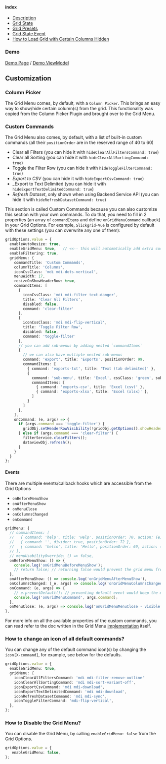 #### index
- [Description](#descriptions)
- [Grid State](#grid-state-1)
- [Grid Presets](#grid-presets)
- [Grid State Event](#grid-state-event)
- [How to Load Grid with Certain Columns Hidden](#how-to-load-grid-with-certain-columns-preset-example-hide-certain-columns-on-load)

### Demo
[Demo Page](https://ghiscoding.github.io/slickgrid-vue/#/slickgrid/Example9) / [Demo ViewModel](https://github.com/ghiscoding/slickgrid-vue/blob/master/src/examples/slickgrid/Example9.tsx)

## Customization
### Column Picker
The Grid Menu comes, by default, with a `Column Picker`. This brings an easy way to show/hide certain column(s) from the grid. This functionality was copied from the Column Picker Plugin and brought over to the Grid Menu.

### Custom Commands
The Grid Menu also comes, by default, with a list of built-in custom commands (all their `positionOrder` are in the reserved range of 40 to 60)
- Clear all Filters (you can hide it with `hideClearAllFiltersCommand: true`)
- Clear all Sorting (you can hide it with `hideClearAllSortingCommand: true`)
- Toggle the Filter Row (you can hide it with `hideToggleFilterCommand: true`)
- _Export to CSV_ (you can hide it with `hideExportCsvCommand: true`)
- _Export to Text Delimited (you can hide it with `hideExportTextDelimitedCommand: true`)
- _Refresh Dataset_, only shown when using Backend Service API (you can hide it with `hideRefreshDatasetCommand: true`)

This section is called Custom Commands because you can also customize this section with your own commands. To do that, you need to fill in 2 properties (an array of `commandItems` and define `onGridMenuCommand` callback) in your Grid Options. For example, `Slickgrid-Vue` is configured by default with these settings (you can overwrite any one of them):

```ts
gridOptions.value = {
  enableAutoResize: true,
  enableGridMenu: true,   // <<-- this will automatically add extra custom commands
  enableFiltering: true,
  gridMenu: {
    commandTitle: 'Custom Commands',
    columnTitle: 'Columns',
    iconCssClass: 'mdi mdi-dots-vertical',
    menuWidth: 17,
    resizeOnShowHeaderRow: true,
    commandItems: [
      {
        iconCssClass: 'mdi mdi-filter text-danger',
        title: 'Clear All Filters',
        disabled: false,
        command: 'clear-filter'
      },
      {
        iconCssClass: 'mdi mdi-flip-vertical',
        title: 'Toggle Filter Row',
        disabled: false,
        command: 'toggle-filter'
      },
      // you can add sub-menus by adding nested `commandItems`
      {
        // we can also have multiple nested sub-menus
        command: 'export', title: 'Exports', positionOrder: 99,
        commandItems: [
          { command: 'exports-txt', title: 'Text (tab delimited)' },
          {
            command: 'sub-menu', title: 'Excel', cssClass: 'green', subMenuTitle: 'available formats', subMenuTitleCssClass: 'text-italic orange',
            commandItems: [
              { command: 'exports-csv', title: 'Excel (csv)' },
              { command: 'exports-xlsx', title: 'Excel (xlsx)' },
            ]
          }
        ]
      },
    ],
    onCommand: (e, args) => {
      if (args.command === 'toggle-filter') {
        gridObj.setHeaderRowVisibility(!gridObj.getOptions().showHeaderRow);
      } else if (args.command === 'clear-filter') {
        filterService.clearFilters();
        dataviewObj.refresh();
      }
    }
  }
};
```

#### Events
There are multiple events/callback hooks which are accessible from the Grid Options
- `onBeforeMenuShow`
- `onAfterMenuShow`
- `onMenuClose`
- `onColumnsChanged`
- `onCommand`

```ts
gridMenu: {
  // commandItems: [
  //   { command: 'help', title: 'Help', positionOrder: 70, action: (e, args) => console.log(args) },
  //   { command: '', divider: true, positionOrder: 72 },
  //   { command: 'hello', title: 'Hello', positionOrder: 69, action: (e, args) => alert('Hello World'), cssClass: 'red', tooltip: 'Hello World', iconCssClass: 'mdi mdi-close' },
  // ],
  // menuUsabilityOverride: () => false,
  onBeforeMenuShow: () => {
    console.log('onGridMenuBeforeMenuShow');
    // return false; // returning false would prevent the grid menu from opening
  },
  onAfterMenuShow: () => console.log('onGridMenuAfterMenuShow'),
  onColumnsChanged: (_e, args) => console.log('onGridMenuColumnsChanged', args),
  onCommand: (e, args) => {
    // e.preventDefault(); // preventing default event would keep the menu open after the execution
    console.log('onGridMenuCommand', args.command);
  },
  onMenuClose: (e, args) => console.log('onGridMenuMenuClose - visible columns count', args.visibleColumns.length),
},
```

For more info on all the available properties of the custom commands, you can read refer to the doc written in the Grid Menu [implementation](https://github.com/6pac/SlickGrid/blob/master/controls/slick.gridmenu.js) itself.

### How to change an icon of all default commands?
You can change any of the default command icon(s) by changing the `icon[X-command]`, for example, see below for the defaults.
```ts
gridOptions.value = {
  enableGridMenu: true,
  gridMenu: {
    iconClearAllFiltersCommand: 'mdi mdi-filter-remove-outline'
    iconClearAllSortingCommand: 'mdi mdi-sort-variant-off',
    iconExportCsvCommand: 'mdi mdi-download',
    iconExportTextDelimitedCommand: 'mdi mdi-download',
    iconRefreshDatasetCommand: 'mdi mdi-sync',
    iconToggleFilterCommand: 'mdi-flip-vertical',
  },
};
```

### How to Disable the Grid Menu?
You can disable the Grid Menu, by calling `enableGridMenu: false` from the Grid Options.
```typescript
gridOptions.value = {
   enableGridMenu: false,
};
```
